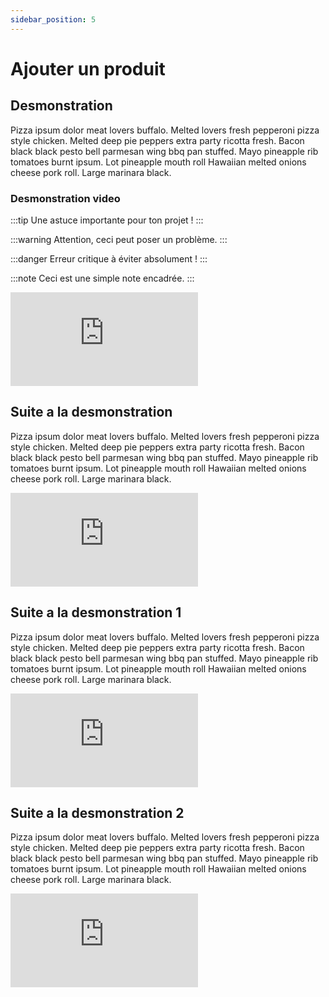 ```yaml
---
sidebar_position: 5
---
```


# Ajouter un produit


## Desmonstration 

Pizza ipsum dolor meat lovers buffalo. Melted lovers fresh pepperoni pizza style chicken. Melted deep pie peppers extra party ricotta fresh. Bacon black black pesto bell parmesan wing bbq pan stuffed. Mayo pineapple rib tomatoes burnt ipsum. Lot pineapple mouth roll Hawaiian melted onions cheese pork roll. Large marinara black.

### Desmonstration video

:::tip
Une astuce importante pour ton projet !
:::

:::warning
Attention, ceci peut poser un problème.
:::

:::danger
Erreur critique à éviter absolument !
:::

:::note
Ceci est une simple note encadrée.
:::



<iframe  src="https://www.youtube.com/embed/gRvEAeHmkXI?si=jBGT_114bDhbwgzd" title="YouTube video player" frameborder="0" allow="accelerometer; autoplay; clipboard-write; encrypted-media; gyroscope; picture-in-picture; web-share" referrerpolicy="strict-origin-when-cross-origin" allowfullscreen></iframe>

## Suite a la desmonstration 

Pizza ipsum dolor meat lovers buffalo. Melted lovers fresh pepperoni pizza style chicken. Melted deep pie peppers extra party ricotta fresh. Bacon black black pesto bell parmesan wing bbq pan stuffed. Mayo pineapple rib tomatoes burnt ipsum. Lot pineapple mouth roll Hawaiian melted onions cheese pork roll. Large marinara black.

<iframe  src="https://www.youtube.com/embed/gRvEAeHmkXI?si=jBGT_114bDhbwgzd" title="YouTube video player" frameborder="0" allow="accelerometer; autoplay; clipboard-write; encrypted-media; gyroscope; picture-in-picture; web-share" referrerpolicy="strict-origin-when-cross-origin" allowfullscreen></iframe>

## Suite a la desmonstration 1

Pizza ipsum dolor meat lovers buffalo. Melted lovers fresh pepperoni pizza style chicken. Melted deep pie peppers extra party ricotta fresh. Bacon black black pesto bell parmesan wing bbq pan stuffed. Mayo pineapple rib tomatoes burnt ipsum. Lot pineapple mouth roll Hawaiian melted onions cheese pork roll. Large marinara black.

<iframe  src="https://www.youtube.com/embed/gRvEAeHmkXI?si=jBGT_114bDhbwgzd" title="YouTube video player" frameborder="0" allow="accelerometer; autoplay; clipboard-write; encrypted-media; gyroscope; picture-in-picture; web-share" referrerpolicy="strict-origin-when-cross-origin" allowfullscreen></iframe>

## Suite a la desmonstration 2

Pizza ipsum dolor meat lovers buffalo. Melted lovers fresh pepperoni pizza style chicken. Melted deep pie peppers extra party ricotta fresh. Bacon black black pesto bell parmesan wing bbq pan stuffed. Mayo pineapple rib tomatoes burnt ipsum. Lot pineapple mouth roll Hawaiian melted onions cheese pork roll. Large marinara black.

<iframe  src="https://www.youtube.com/embed/gRvEAeHmkXI?si=jBGT_114bDhbwgzd" title="YouTube video player" frameborder="0" allow="accelerometer; autoplay; clipboard-write; encrypted-media; gyroscope; picture-in-picture; web-share" referrerpolicy="strict-origin-when-cross-origin" allowfullscreen></iframe>